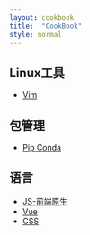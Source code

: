 ```yaml
---
layout: cookbook
title:  "CookBook"
style: normal
---
```


Linux工具
---

- [Vim](vim.html)


包管理
---
- [Pip Conda](pip_conda.html)


语言
---
- [JS-前端原生](js_origin.html)
- [Vue](vue.html)
- [CSS](css.html)

